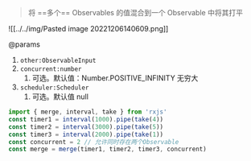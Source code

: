 > 将 ==多个== Observables 的值混合到一个 Observable 中将其打平

![[../../img/Pasted image 20221206140609.png]]

@params

1. `other:ObservableInput`
2. `concurrent:number` 
	1. 可选。默认值：Number.POSITIVE_INFINITY 无穷大
3. `scheduler:Scheduler`
	1. 可选。默认值 null

```ts
import { merge, interval, take } from 'rxjs'
const timer1 = interval(1000).pipe(take(4))
const timer2 = interval(3000).pipe(take(5))
const timer3 = interval(2000).pipe(take(1))
const concurrent = 2 // 允许同时存在两个Observable
const merge = merge(timer1, timer2, timer3, concurrent)
```

